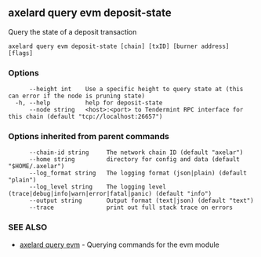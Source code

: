 ## axelard query evm deposit-state

Query the state of a deposit transaction

```
axelard query evm deposit-state [chain] [txID] [burner address] [flags]
```

### Options

```
      --height int    Use a specific height to query state at (this can error if the node is pruning state)
  -h, --help          help for deposit-state
      --node string   <host>:<port> to Tendermint RPC interface for this chain (default "tcp://localhost:26657")
```

### Options inherited from parent commands

```
      --chain-id string     The network chain ID (default "axelar")
      --home string         directory for config and data (default "$HOME/.axelar")
      --log_format string   The logging format (json|plain) (default "plain")
      --log_level string    The logging level (trace|debug|info|warn|error|fatal|panic) (default "info")
      --output string       Output format (text|json) (default "text")
      --trace               print out full stack trace on errors
```

### SEE ALSO

* [axelard query evm](axelard_query_evm.md)	 - Querying commands for the evm module

